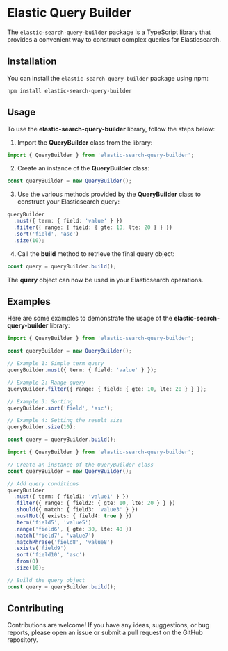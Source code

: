 # Elastic Query Builder

The `elastic-search-query-builder` package is a TypeScript library that provides a convenient way to construct complex queries for Elasticsearch.

## Installation

You can install the `elastic-search-query-builder` package using npm:

```shell
npm install elastic-search-query-builder
```

## Usage

To use the **elastic-search-query-builder** library, follow the steps below:

1. Import the **QueryBuilder** class from the library:

```typescript
import { QueryBuilder } from 'elastic-search-query-builder';
```

2. Create an instance of the **QueryBuilder** class:

```typescript
const queryBuilder = new QueryBuilder();
```

3. Use the various methods provided by the **QueryBuilder** class to construct your Elasticsearch query:

```typescript
queryBuilder
  .must({ term: { field: 'value' } })
  .filter({ range: { field: { gte: 10, lte: 20 } } })
  .sort('field', 'asc')
  .size(10);
```

4. Call the **build** method to retrieve the final query object:

```typescript
const query = queryBuilder.build();
```

The **query** object can now be used in your Elasticsearch operations.

## Examples

Here are some examples to demonstrate the usage of the **elastic-search-query-builder** library:

```typescript
import { QueryBuilder } from 'elastic-search-query-builder';

const queryBuilder = new QueryBuilder();

// Example 1: Simple term query
queryBuilder.must({ term: { field: 'value' } });

// Example 2: Range query
queryBuilder.filter({ range: { field: { gte: 10, lte: 20 } } });

// Example 3: Sorting
queryBuilder.sort('field', 'asc');

// Example 4: Setting the result size
queryBuilder.size(10);

const query = queryBuilder.build();
```

```typescript
import { QueryBuilder } from 'elastic-search-query-builder';

// Create an instance of the QueryBuilder class
const queryBuilder = new QueryBuilder();

// Add query conditions
queryBuilder
  .must({ term: { field1: 'value1' } })
  .filter({ range: { field2: { gte: 10, lte: 20 } } })
  .should({ match: { field3: 'value3' } })
  .mustNot({ exists: { field4: true } })
  .term('field5', 'value5')
  .range('field6', { gte: 30, lte: 40 })
  .match('field7', 'value7')
  .matchPhrase('field8', 'value8')
  .exists('field9')
  .sort('field10', 'asc')
  .from(0)
  .size(10);

// Build the query object
const query = queryBuilder.build();
```



## Contributing

Contributions are welcome! If you have any ideas, suggestions, or bug reports, please open an issue or submit a pull request on the GitHub repository.